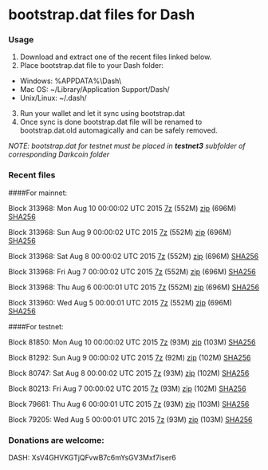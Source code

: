 # bootstrap.dat files for Dash

### Usage

1. Download and extract one of the recent files linked below.
2. Place bootstrap.dat file to your Dash folder:
 - Windows: %APPDATA%\Dash\
 - Mac OS: ~/Library/Application Support/Dash/
 - Unix/Linux: ~/.dash/
3. Run your wallet and let it sync using bootstrap.dat
4. Once sync is done bootstrap.dat file will be renamed to bootstrap.dat.old automagically and can be safely removed.

_NOTE: bootstrap.dat for testnet must be placed in **testnet3** subfolder of corresponding Darkcoin folder_

### Recent files

####For mainnet:

Block 313968: Mon Aug 10 00:00:02 UTC 2015 [7z](https://transfer.sh/8Ca8u/bootstrap.dat.20150810.7z) (552M) [zip]() (696M) [SHA256](https://transfer.sh/hNXEd/sha256.txt)

Block 313968: Sun Aug  9 00:00:02 UTC 2015 [7z](https://transfer.sh/N7OL7/bootstrap.dat.20150809.7z) (552M) [zip](https://transfer.sh/1ghQrJ/bootstrap.dat.20150809.zip) (696M) [SHA256](https://transfer.sh/Orhgl/sha256.txt)

Block 313968: Sat Aug  8 00:00:02 UTC 2015 [7z](https://transfer.sh/aMED7/bootstrap.dat.20150808.7z) (552M) [zip](https://transfer.sh/1dQyBy/bootstrap.dat.20150808.zip) (696M) [SHA256](https://transfer.sh/l5BoN/sha256.txt)

Block 313968: Fri Aug  7 00:00:02 UTC 2015 [7z](https://transfer.sh/8CYKZ/bootstrap.dat.20150807.7z) (552M) [zip](https://transfer.sh/13II7R/bootstrap.dat.20150807.zip) (696M) [SHA256](https://transfer.sh/dRigS/sha256.txt)

Block 313968: Thu Aug  6 00:00:01 UTC 2015 [7z](https://transfer.sh/rQFUA/bootstrap.dat.20150806.7z) (552M) [zip](https://transfer.sh/1dBwxz/bootstrap.dat.20150806.zip) (696M) [SHA256](https://transfer.sh/e86J6/sha256.txt)

Block 313960: Wed Aug  5 00:00:01 UTC 2015 [7z](https://transfer.sh/LlSEo/bootstrap.dat.20150805.7z) (552M) [zip](https://transfer.sh/qINXc/bootstrap.dat.20150805.zip) (696M) [SHA256](https://transfer.sh/mx8qD/sha256.txt)

####For testnet:

Block 81850: Mon Aug 10 00:00:02 UTC 2015 [7z](https://transfer.sh/76q0V/bootstrap.dat.20150810.7z) (93M) [zip](https://transfer.sh/HU45d/bootstrap.dat.20150810.zip) (103M) [SHA256](https://transfer.sh/2qiFl/sha256.txt)

Block 81292: Sun Aug  9 00:00:02 UTC 2015 [7z](https://transfer.sh/Apwqf/bootstrap.dat.20150809.7z) (92M) [zip](https://transfer.sh/bkkcJ/bootstrap.dat.20150809.zip) (102M) [SHA256](https://transfer.sh/e5bqO/sha256.txt)

Block 80747: Sat Aug  8 00:00:02 UTC 2015 [7z](https://transfer.sh/1aYcn7/bootstrap.dat.20150808.7z) (93M) [zip](https://transfer.sh/1beu3g/bootstrap.dat.20150808.zip) (102M) [SHA256](https://transfer.sh/8BiRS/sha256.txt)

Block 80213: Fri Aug  7 00:00:02 UTC 2015 [7z](https://transfer.sh/1d9zmu/bootstrap.dat.20150807.7z) (93M) [zip](https://transfer.sh/nD5lO/bootstrap.dat.20150807.zip) (102M) [SHA256](https://transfer.sh/ZIe1/sha256.txt)

Block 79661: Thu Aug  6 00:00:01 UTC 2015 [7z](https://transfer.sh/19c4ro/bootstrap.dat.20150806.7z) (93M) [zip](https://transfer.sh/SihXq/bootstrap.dat.20150806.zip) (103M) [SHA256](https://transfer.sh/OUOmk/sha256.txt)

Block 79205: Wed Aug  5 00:00:01 UTC 2015 [7z](https://transfer.sh/NS1F8/bootstrap.dat.20150805.7z) (93M) [zip](https://transfer.sh/Vova5/bootstrap.dat.20150805.zip) (103M) [SHA256](https://transfer.sh/IpM3J/sha256.txt)

### Donations are welcome:

DASH: XsV4GHVKGTjQFvwB7c6mYsGV3Mxf7iser6
